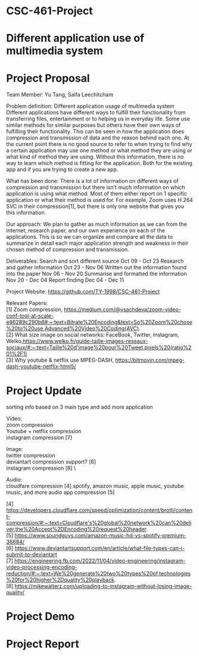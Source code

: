 # CSC-461-Project
# Different application use of multimedia system


# Project Proposal

Team Member: Yu Tang, Saifa Leechitcham

Problem definition: Different application usage of multimedia system
Different applications have different ways to fulfill their functionality from transferring files, entertainment or to helping us in everyday life. Some use similar methods for similar purposes but others have their own ways of fulfilling their functionality. This can be seen in how the application does compression and transmission of data and the reason behind each one. At the current point there is no good source to refer to when trying to find why a certain application may use one method or what method they are using or what kind of method they are using. Without this information, there is no way to learn which method is fitting for the application. Both for the existing app and if you are trying to create a new app.

What has been done:
There is a lot of information on different ways of compression and transmission but there isn’t much information on which application is using what method. Most of them either report on 1 specific application or what their method is used for. For example, Zoom uses H.264 SVC in their compression[1], but there is only one website that gives you this information.

Our approach:
 We plan to gather as much information as we can from the internet, research paper, and our own experience on each of the applications. This is so we can organize and compare all the data to summarize in detail each major application strength and weakness in their chosen method of compression and transmission.

Deliverables:
Search and sort different source                                                                 Oct 09 - Oct 23
Research and gather information                                                                  Oct 23 - Nov 06 
Written out the information found into the paper		                                             Nov 06 - Nov 20
Summarise and formatted the information       		                                               Nov 20 - Dec 04
Report finding                                                                                   Dec 04 - Dec 11 

Project Website: 
https://github.com/TY-1998/CSC-461-Project

Relevant Papers: \
[1] Zoom compression,
https://medium.com/@vsachdeva/zoom-video-conf-tool-at-scale-e86289c290b8#:~:text=Bitrate%20Encoding&text=So%20Zoom%20chose%20to%20use,Advanced%20Video%20Coding(AVC). \
[2] What size image on social networks: FaceBook, Twitter, Instagram, Welko,https://www.welko.fr/guide-taille-images-reseaux-sociaux/#:~:text=Taille%20d'image%20pour%20Tweet,pixels%20(ratio%201%2F1) \
[3] Why youtube & netflix use MPEG-DASH,
https://bitmovin.com/mpeg-dash-youtube-netflix-html5/ 





# Project Update  

sorting info based on 3 main type and add more application 

Video: \
zoom compression \
Youtube + netflix compression \
instagram compression [7]

Image: \
twitter compression \
deviantart compression support? [6]\
instagram compression [8] \

Audio: \
cloudfare compression [4]
spotify, amazon music, apple music, youtube music, and more audio app compression [5]


[4] https://developers.cloudflare.com/speed/optimization/content/brotli/content-compression/#:~:text=Cloudflare's%20global%20network%20can%20deliver,the%20Accept%2DEncoding%20request%20header. \
[5] https://www.soundguys.com/amazon-music-hd-vs-spotify-premium-36684/ \
[6] https://www.deviantartsupport.com/en/article/what-file-types-can-i-submit-to-deviantart \
[7] https://engineering.fb.com/2022/11/04/video-engineering/instagram-video-processing-encoding-reduction/#:~:text=We%20generate%20two%20types%20of,technologies%20for%20higher%2Dquality%20playback. \
[8] https://mikewalterz.com/uploading-to-instagram-without-losing-image-quality/


# Project Demo



# Project Report 
